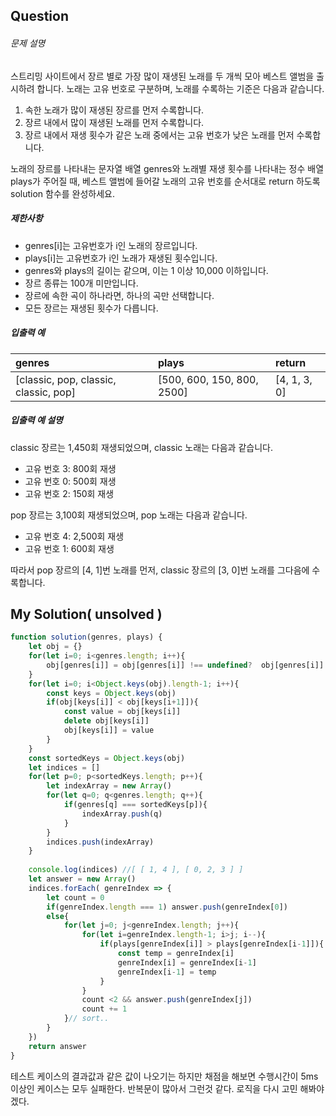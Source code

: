 ## Question

###### 문제 설명

스트리밍 사이트에서 장르 별로 가장 많이 재생된 노래를 두 개씩 모아 베스트 앨범을 출시하려 합니다. 노래는 고유 번호로 구분하며, 노래를 수록하는 기준은 다음과 같습니다.

1. 속한 노래가 많이 재생된 장르를 먼저 수록합니다.
2. 장르 내에서 많이 재생된 노래를 먼저 수록합니다.
3. 장르 내에서 재생 횟수가 같은 노래 중에서는 고유 번호가 낮은 노래를 먼저 수록합니다.

노래의 장르를 나타내는 문자열 배열 genres와 노래별 재생 횟수를 나타내는 정수 배열 plays가 주어질 때, 베스트 앨범에 들어갈 노래의 고유 번호를 순서대로 return 하도록 solution 함수를 완성하세요.

##### 제한사항

- genres[i]는 고유번호가 i인 노래의 장르입니다.
- plays[i]는 고유번호가 i인 노래가 재생된 횟수입니다.
- genres와 plays의 길이는 같으며, 이는 1 이상 10,000 이하입니다.
- 장르 종류는 100개 미만입니다.
- 장르에 속한 곡이 하나라면, 하나의 곡만 선택합니다.
- 모든 장르는 재생된 횟수가 다릅니다.

##### 입출력 예

| genres                                | plays                      | return       |
| :------------------------------------ | :------------------------- | :----------- |
| [classic, pop, classic, classic, pop] | [500, 600, 150, 800, 2500] | [4, 1, 3, 0] |

##### 입출력 예 설명

classic 장르는 1,450회 재생되었으며, classic 노래는 다음과 같습니다.

- 고유 번호 3: 800회 재생
- 고유 번호 0: 500회 재생
- 고유 번호 2: 150회 재생

pop 장르는 3,100회 재생되었으며, pop 노래는 다음과 같습니다.

- 고유 번호 4: 2,500회 재생
- 고유 번호 1: 600회 재생

따라서 pop 장르의 [4, 1]번 노래를 먼저, classic 장르의 [3, 0]번 노래를 그다음에 수록합니다.

## My Solution( unsolved )

```js
function solution(genres, plays) {
    let obj = {}
    for(let i=0; i<genres.length; i++){
        obj[genres[i]] = obj[genres[i]] !== undefined?  obj[genres[i]] + plays[i] : plays[i]
    }
    for(let i=0; i<Object.keys(obj).length-1; i++){
        const keys = Object.keys(obj)
        if(obj[keys[i]] < obj[keys[i+1]]){
            const value = obj[keys[i]]
            delete obj[keys[i]]
            obj[keys[i]] = value
        }
    }
    const sortedKeys = Object.keys(obj)
    let indices = []
    for(let p=0; p<sortedKeys.length; p++){
        let indexArray = new Array()
        for(let q=0; q<genres.length; q++){
            if(genres[q] === sortedKeys[p]){
                indexArray.push(q)
            }
        }
        indices.push(indexArray)
    }
    
    console.log(indices) //[ [ 1, 4 ], [ 0, 2, 3 ] ]
    let answer = new Array()
    indices.forEach( genreIndex => {
        let count = 0
        if(genreIndex.length === 1) answer.push(genreIndex[0])
        else{
            for(let j=0; j<genreIndex.length; j++){
                for(let i=genreIndex.length-1; i>j; i--){
                    if(plays[genreIndex[i]] > plays[genreIndex[i-1]]){
                        const temp = genreIndex[i]
                        genreIndex[i] = genreIndex[i-1]
                        genreIndex[i-1] = temp
                    }
                }
                count <2 && answer.push(genreIndex[j])
                count += 1
            }// sort..
        }
    })
    return answer
}
```

테스트 케이스의 결과값과 같은 값이 나오기는 하지만 채점을 해보면 수행시간이 5ms 이상인 케이스는 모두 실패한다. 반복문이 많아서 그런것 같다. 로직을 다시 고민 해봐야겠다.

